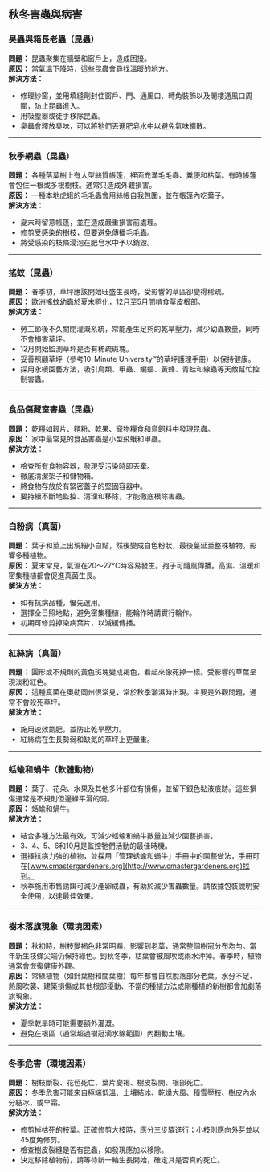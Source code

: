 ## 秋冬害蟲與病害

### 臭蟲與箱長老蟲（昆蟲）
**問題：** 昆蟲聚集在牆壁和窗戶上，造成困擾。  
**原因：** 當氣溫下降時，這些昆蟲會尋找溫暖的地方。  
**解決方法：**
- 修理紗窗，並用填縫劑封住窗戶、門、通風口、轉角裝飾以及閣樓通風口周圍，防止昆蟲進入。
- 用吸塵器或徒手移除昆蟲。
- 臭蟲會釋放臭味，可以將牠們丟進肥皂水中以避免氣味擴散。

---

### 秋季網蟲（昆蟲）
**問題：** 各種落葉樹上有大型絲質帳篷，裡面充滿毛毛蟲、糞便和枯葉。有時帳篷會包住一根或多根樹枝。通常只造成外觀損害。  
**原因：** 一種本地虎蛾的毛毛蟲會用絲帳自我包圍，並在帳篷內吃葉子。  
**解決方法：**
- 夏末時留意帳篷，並在造成嚴重損害前處理。
- 修剪受感染的樹枝，但要避免傳播毛毛蟲。
- 將受感染的枝條浸泡在肥皂水中予以銷毀。

---

### 搖蚊（昆蟲）
**問題：** 春季初，草坪應該開始旺盛生長時，受影響的草區卻變得稀疏。  
**原因：** 歐洲搖蚊幼蟲於夏末孵化，12月至5月間啃食草皮根部。  
**解決方法：**
- 勞工節後不久關閉灌溉系統，常能產生足夠的乾旱壓力，減少幼蟲數量，同時不會損害草坪。
- 12月開始監測草坪是否有稀疏斑塊。
- 妥善照顧草坪（參考10-Minute University™的草坪護理手冊）以保持健康。
- 採用永續園藝方法，吸引鳥類、甲蟲、蝙蝠、黃蜂、青蛙和線蟲等天敵幫忙控制害蟲。

---

### 食品儲藏室害蟲（昆蟲）
**問題：** 乾糧如穀片、麵粉、乾果、寵物糧食和鳥飼料中發現昆蟲。  
**原因：** 家中最常見的食品害蟲是小型飛蛾和甲蟲。  
**解決方法：**
- 檢查所有食物容器，發現受污染時即丟棄。
- 徹底清潔架子和儲物箱。
- 將食物存放於有緊密蓋子的堅固容器中。
- 要持續不斷地監控、清理和移除，才能徹底根除害蟲。

---

### 白粉病（真菌）
**問題：** 葉子和莖上出現細小白點，然後變成白色粉狀，最後蔓延至整株植物。影響多種植物。  
**原因：** 夏末常見，氣溫在20～27°C時容易發生。孢子可隨風傳播。高濕、溫暖和密集種植都會促進真菌生長。  
**解決方法：**
- 如有抗病品種，優先選用。
- 選擇全日照地點，避免密集種植，能輪作時請實行輪作。
- 初期可修剪掉染病葉片，以減緩傳播。

---

### 紅絲病（真菌）
**問題：** 圓形或不規則的黃色斑塊變成褐色，看起來像死掉一樣。受影響的草葉呈現淡粉紅色。  
**原因：** 這種真菌在奧勒岡州很常見，常於秋季潮濕時出現。主要是外觀問題，通常不會殺死草坪。  
**解決方法：**
- 施用速效氮肥，並防止乾旱壓力。
- 紅絲病在生長勢弱和缺氮的草坪上更嚴重。

---

### 蛞蝓和蝸牛（軟體動物）
**問題：** 葉子、花朵、水果及其他多汁部位有損傷，並留下銀色黏液痕跡。這些損傷通常是不規則但邊緣平滑的洞。  
**原因：** 蛞蝓和蝸牛。  
**解決方法：**
- 結合多種方法最有效，可減少蛞蝓和蝸牛數量並減少園藝損害。
- 3、4、5、6和10月是監控牠們活動的最佳時機。
- 選擇抗病力強的植物，並採用「管理蛞蝓和蝸牛」手冊中的園藝做法，手冊可在[www.cmastergardeners.org](http://www.cmastergardeners.org)找到。
- 秋季施用市售誘餌可減少產卵成蟲，有助於減少害蟲數量。請依據包裝說明安全使用，以達最佳效果。

---

### 樹木落旗現象（環境因素）
**問題：** 秋初時，樹枝變褐色非常明顯，影響到老葉，通常整個樹冠分布均勻。當年新生枝條尖端仍保持綠色。到秋冬季，枯葉會被風吹或雨水沖掉。春季時，植物通常會恢復健康外觀。  
**原因：** 常綠植物（如針葉樹和闊葉樹）每年都會自然脫落部分老葉。水分不足、熱風吹襲、建築損傷或其他根部擾動、不當的種植方法或剛種植的新樹都會加劇落旗現象。  
**解決方法：**
- 夏季乾旱時可能需要額外灌溉。
- 避免在根區（通常超過樹冠滴水線範圍）內翻動土壤。

---

### 冬季危害（環境因素）
**問題：** 樹枝斷裂、花苞死亡、葉片變褐、樹皮裂開、根部死亡。  
**原因：** 冬季危害可能來自極端低溫、土壤結冰、乾燥大風、積雪壓枝、樹皮內水分結冰，或早霜。  
**解決方法：**
- 修剪掉枯死的枝葉。正確修剪大枝時，應分三步驟進行；小枝則應向外芽並以45度角修剪。
- 檢查樹皮裂縫是否有昆蟲，如發現應加以移除。
- 決定移除植物前，請等待新一輪生長開始，確定其是否真的死亡。
